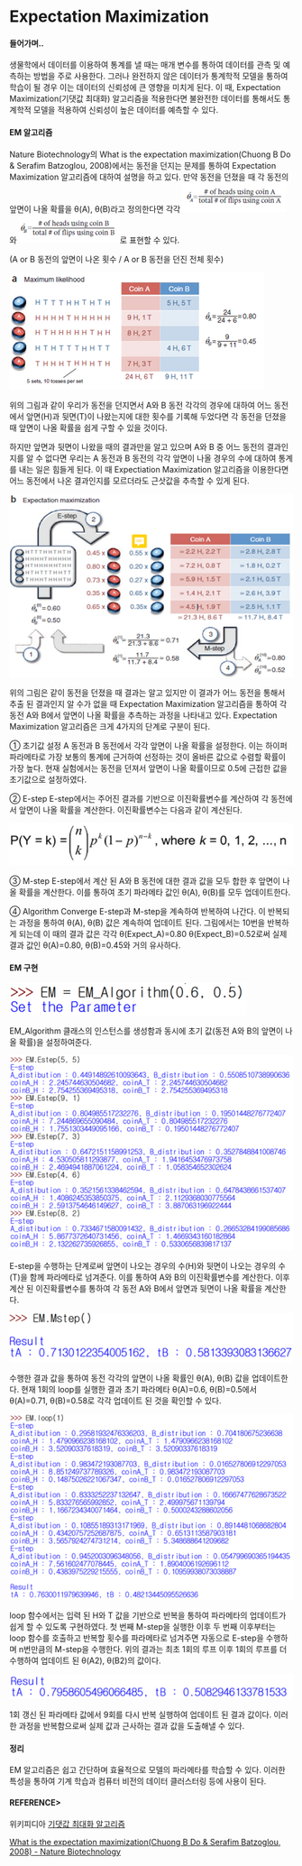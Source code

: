 # Expectation Maximization

 <h4>들어가며..</h4>
 생물학에서 데이터를 이용하여  통계를 낼 때는 매개 변수를 통하여 데이터를 관측 및 예측하는 방법을 주로 사용한다. 그러나 완전하지 않은 데이터가 통계학적 모델을 통하여 학습이 될 경우 이는 데이터의 신뢰성에 큰 영향을 미치게 된다. 이 때, Expectation Maximization(기댓값 최대화) 알고리즘을 적용한다면 불완전한 데이터를 통해서도 통계학적 모델을 적용하여 신뢰성이 높은 데이터를 예측할 수 있다.
 
 <h4>EM 알고리즘</h4>
 
 Nature Biotechnology의 What is the expectation maximization(Chuong B Do & Serafim Batzoglou, 2008)에서는 동전을 던지는 문제를 통하여 Expectation Maximization 알고리즘에 대하여 설명을 하고 있다. 만약 동전을 던졌을 때 각 동전의 앞면이 나올 확률을 θ(A), θ(B)라고 정의한다면 각각
![P(A)](./image/pic1_P(A).png)와 ![P(B)](./image/pic1_P(B).png)로 표현할 수 있다.

(A or B 동전의 앞면이 나온 횟수 / A or B 동전을 던진 전체 횟수)

![Maximum Likehood](./image/pic3_Maximum_likehood.png)

 위의 그림과 같이 우리가 동전을 던지면서 A와 B 동전 각각의 경우에 대하여 어느 동전에서 앞면(H)과 뒷면(T)이 나왔는지에 대한 횟수를 기록해 두었다면 각 동전을 던졌을 때 앞면이 나올 확률을 쉽게 구할 수 있을 것이다.

 하지만 앞면과 뒷면이 나왔을 때의 결과만을 알고 있으며 A와 B 중 어느 동전의 결과인지를 알 수 없다면 우리는 A 동전과 B 동전의 각각 앞면이 나올 경우의 수에 대하여 통계를 내는 일은 힘들게 된다. 이 때 Expectiation Maximization 알고리즘을 이용한다면 어느 동전에서 나온 결과인지를 모르더라도 근삿값을 추측할 수 있게 된다.
 
 ![Expectation Maximization](./image/pic4_Expectation_Maximization.png)
 
 위의 그림은 같이 동전을 던졌을 때 결과는 알고 있지만 이 결과가 어느 동전을 통해서 추출 된 결과인지 알 수가 없을 때 Expectation Maximization 알고리즘을 통하여 각 동전 A와 B에서 앞면이 나올 확률을 추측하는 과정을 나타내고 있다.
 Expectation Maximization 알고리즘은 크게 4가지의 단계로 구분이 된다.
 
① 초기값 설정
 A 동전과 B 동전에서 각각 앞면이 나올 확률을 설정한다. 이는 하이퍼 파라메타로 가장 보통의 통계에 근거하여 선정하는 것이 올바른 값으로 수렴할 확률이 가장 높다. 현재 실험에서는 동전을 던져서 앞면이 나올 확률이므로 0.5에 근접한 값을 초기값으로 설정하였다.

② E-step
 E-step에서는 주어진 결과를 기반으로 이진확률변수를 계산하여 각 동전에서 앞면이 나올 확률을 계산한다. 이진확률변수는 다음과 같이 계산된다.
 
 ![E_Step](./image/pic5_E-Step.png)
 
③ M-step
 E-step에서 계산 된 A와 B 동전에 대한 결과 값을 모두 합한 후 앞면이 나올 확률을 계산한다. 이를 통하여 초기 파라메타 값인 θ(A), θ(B)를 모두 업데이트한다.
 
④ Algorithm Converge
 E-step과 M-step을 계속하여 반복하여 나간다. 이 반복되는 과정을 통하여 θ(A), θ(B) 값은 계속하여 업데이트 된다. 그림에서는 10번을 반복하게 되는데 이 때의 결과 값은 각각 θ(Expect_A)=0.80 θ(Expect_B)=0.52로써 실제 결과 값인 θ(A)=0.80, θ(B)=0.45와 거의 유사하다.
 
 <h4>EM 구현</h4>
 
 ![init](./image/pic6_init.png)
 
 EM_Algorithm 클래스의 인스턴스를 생성함과 동시에 초기 값(동전 A와 B의 앞면이 나올 확률)을 설정하여준다.
 
 ![E step](./image/pic7_E-Step.png)
 
 E-step을 수행하는 단계로써 앞면이 나오는 경우의 수(H)와 뒷면이 나오는 경우의 수(T)을 함께 파라메타로 넘겨준다. 이를 통하여 A와 B의 이진확률변수를 계산한다.  이후 계산 된 이진확률변수를 통하여 각 동전 A와 B에서 앞면과 뒷면이 나올 확률을 계산한다.
 
 ![M step](./image/pic8_M-Step.png)
 
 수행한 결과 값을 통하여 동전 각각의 앞면이 나올 확률인 θ(A), θ(B) 값을 업데이트한다. 현재 1회의 loop를 실행한 결과 초기 파라메타 θ(A)=0.6, θ(B)=0.5에서 θ(A)=0.71, θ(B)=0.58로 각각 업데이트 된 것을 확인할 수 있다.
 
 ![Loop](./image/pic9_Loop.png)
 
 loop 함수에서는 입력 된 H와 T 값을 기반으로 반복을 통하여 파라메타의 업데이트가 쉽게 할 수 있도록 구현하였다. 첫 번째 M-step을 실행한 이후 두 번째 이후부터는 loop 함수를 호출하고 반복할 횟수를 파라메타로 넘겨주면 자동으로 E-step을 수행하며 n번만큼의 M-step을 수행한다. 위의 결과는 최초 1회의 루프 이후 1회의 루프를 더 수행하여 업데이트 된 θ(A2), θ(B2)의 값이다.
 
 ![Result](./image/pic10_Result.png)
 
 1회 갱신 된 파라메타 값에서 9회를 다시 반복 실행하여 업데이트 된 결과 값이다. 이러한 과정을 반복함으로써 실제 값과 근사하는 결과 값을 도출해낼 수 있다.
 
 <h4>정리</h4>
 
 EM 알고리즘은 쉽고 간단하며 효율적으로 모델의 파라메타를 학습할 수 있다. 이러한 특성을 통하여 기계 학습과 컴퓨터 비전의 데이터 클러스터링 등에 사용이 된다. 
 
 <h4>REFERENCE></h4>
 
 위키피디아 [기댓값 최대화 알고리즘](https://ko.wikipedia.org/wiki/기댓값_최대화_알고리즘)
 
 [What is the expectation maximization(Chuong B Do & Serafim Batzoglou, 2008) - Nature Biotechnology](https://www.nature.com/articles/nbt1406)
